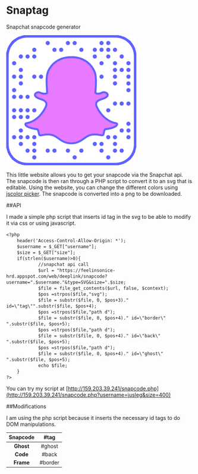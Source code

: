 # Snaptag
Snapchat snapcode generator

![gif](snap.gif)

This little website allows you to get your snapcode via the Snapchat api. The snapcode is then ran through a PHP script to convert it to an svg that is editable. Using the website, you can change the different colors using [jscolor picker](jscolor.com). The snapcode is converted into a png to be downloaded.

##API

I made a simple php script that inserts id tag in the svg to be able to modify it via css or using javascript.

    <?php
        header('Access-Control-Allow-Origin: *');
        $username = $_GET["username"];
        $size = $_GET["size"];
        if(strlen($username)>0){
                //snapchat api call
                $url = "https://feelinsonice-hrd.appspot.com/web/deeplink/snapcode?username=".$username."&type=SVG&size=".$size;
                $file = file_get_contents($url, false, $context);
                $pos =strpos($file,"svg");
                $file = substr($file, 0, $pos+3)." id=\"tag\"".substr($file, $pos+4);
                $pos =strpos($file,"path d");
                $file = substr($file, 0, $pos+4)." id=\"border\" ".substr($file, $pos+5);
                $pos =strpos($file,"path d");
                $file = substr($file, 0, $pos+4)." id=\"back\" ".substr($file, $pos+5);
                $pos =strpos($file,"path d");
                $file = substr($file, 0, $pos+4)." id=\"ghost\" ".substr($file, $pos+5);
                echo $file;
        }
    ?>
    
You can try my script at [http://159.203.39.241/snapcode.php](http://159.203.39.241/snapcode.php?username=jusleg&size=400)

##Modifications

I am using the php script because it inserts the necessary id tags to do DOM manipulations.

| **Snapcode** |   #tag  |
|:------------:|:-------:|
|   **Ghost**  |  #ghost |
|   **Code**   |  #back  |
|   **Frame**  | #border |


